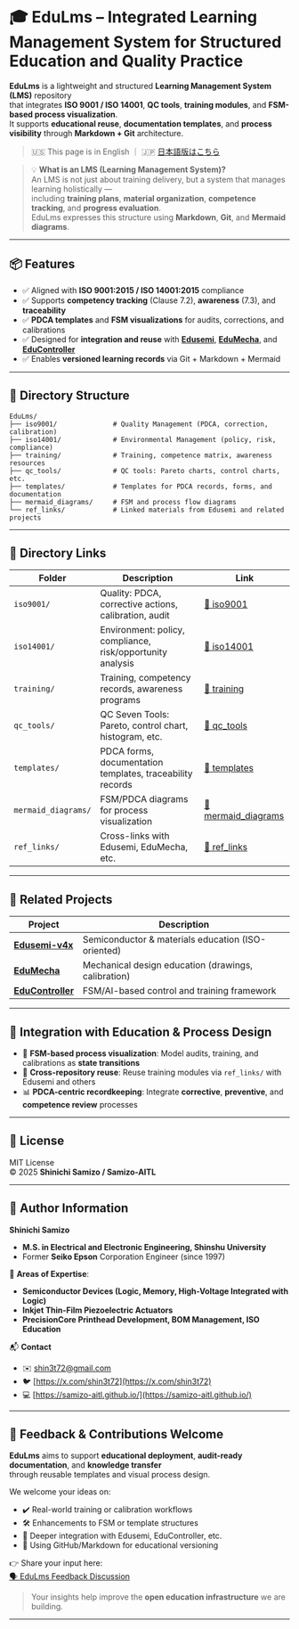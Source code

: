 # 🎓 **EduLms – Integrated Learning Management System for Structured Education and Quality Practice**

**EduLms** is a lightweight and structured **Learning Management System (LMS)** repository  
that integrates **ISO 9001 / ISO 14001**, **QC tools**, **training modules**, and **FSM-based process visualization**.  
It supports **educational reuse**, **documentation templates**, and **process visibility** through **Markdown + Git** architecture.

> 🇺🇸 This page is in English ｜ 🇯🇵 [日本語版はこちら](./README.md)

> 💡 **What is an LMS (Learning Management System)?**  
> An LMS is not just about training delivery, but a system that manages learning holistically —  
> including **training plans**, **material organization**, **competence tracking**, and **progress evaluation**.  
> EduLms expresses this structure using **Markdown**, **Git**, and **Mermaid diagrams**.

---

## 📦 **Features**

- ✅ Aligned with **ISO 9001:2015 / ISO 14001:2015** compliance
- ✅ Supports **competency tracking** (Clause 7.2), **awareness** (7.3), and **traceability**
- ✅ **PDCA templates** and **FSM visualizations** for audits, corrections, and calibrations
- ✅ Designed for **integration and reuse** with [**Edusemi**](https://github.com/samizo-aitl/Edusemi), [**EduMecha**](https://github.com/samizo-aitl/EduMecha), and [**EduController**](https://github.com/samizo-aitl/EduController)
- ✅ Enables **versioned learning records** via Git + Markdown + Mermaid

---

## 📁 **Directory Structure**

```plaintext
EduLms/
├── iso9001/              # Quality Management (PDCA, correction, calibration)
├── iso14001/             # Environmental Management (policy, risk, compliance)
├── training/             # Training, competence matrix, awareness resources
├── qc_tools/             # QC tools: Pareto charts, control charts, etc.
├── templates/            # Templates for PDCA records, forms, and documentation
├── mermaid_diagrams/     # FSM and process flow diagrams
└── ref_links/            # Linked materials from Edusemi and related projects
```

---

## 📂 **Directory Links**

| **Folder**         | **Description**                                              | **Link**                          |
|--------------------|--------------------------------------------------------------|-----------------------------------|
| `iso9001/`         | Quality: PDCA, corrective actions, calibration, audit        | [📁 iso9001](./iso9001/)          |
| `iso14001/`        | Environment: policy, compliance, risk/opportunity analysis   | [📁 iso14001](./iso14001/)        |
| `training/`        | Training, competency records, awareness programs             | [📁 training](./training/)        |
| `qc_tools/`        | QC Seven Tools: Pareto, control chart, histogram, etc.       | [📁 qc_tools](./qc_tools/)        |
| `templates/`       | PDCA forms, documentation templates, traceability records    | [📁 templates](./templates/)      |
| `mermaid_diagrams/`| FSM/PDCA diagrams for process visualization                  | [📁 mermaid_diagrams](./mermaid_diagrams/) |
| `ref_links/`       | Cross-links with Edusemi, EduMecha, etc.                     | [📁 ref_links](./ref_links/)      |

---

## 🔗 **Related Projects**

| **Project**       | **Description**                                               |
|-------------------|---------------------------------------------------------------|
| [**Edusemi-v4x**](https://github.com/samizo-aitl/Edusemi-v4x)   | Semiconductor & materials education (ISO-oriented) |
| [**EduMecha**](https://github.com/samizo-aitl/EduMecha)         | Mechanical design education (drawings, calibration) |
| [**EduController**](https://github.com/samizo-aitl/EduController) | FSM/AI-based control and training framework         |

---

## 🧠 **Integration with Education & Process Design**

- 🔄 **FSM-based process visualization**: Model audits, training, and calibrations as **state transitions**
- 🔗 **Cross-repository reuse**: Reuse training modules via `ref_links/` with Edusemi and others
- 📊 **PDCA-centric recordkeeping**: Integrate **corrective**, **preventive**, and **competence review** processes

---

## 📜 **License**

MIT License  
© 2025 **Shinichi Samizo / Samizo-AITL**

---

## 👤 **Author Information**

**Shinichi Samizo**  
- **M.S. in Electrical and Electronic Engineering, Shinshu University**  
- Former **Seiko Epson** Corporation Engineer (since 1997)

📌 **Areas of Expertise**:  
- **Semiconductor Devices (Logic, Memory, High-Voltage Integrated with Logic)**  
- **Inkjet Thin-Film Piezoelectric Actuators**  
- **PrecisionCore Printhead Development, BOM Management, ISO Education**

📬 **Contact**  
- ✉️ [shin3t72@gmail.com](mailto:shin3t72@gmail.com)  
- 🐦 [https://x.com/shin3t72](https://x.com/shin3t72)  
- 💻 [https://samizo-aitl.github.io/](https://samizo-aitl.github.io/)

---

## 💬 **Feedback & Contributions Welcome**

**EduLms** aims to support **educational deployment**, **audit-ready documentation**, and **knowledge transfer**  
through reusable templates and visual process design.

We welcome your ideas on:

- ✔️ Real-world training or calibration workflows  
- 🛠️ Enhancements to FSM or template structures  
- 🔁 Deeper integration with Edusemi, EduController, etc.  
- 📘 Using GitHub/Markdown for educational versioning

👉 Share your input here:  
[🗣️ EduLms Feedback Discussion](https://github.com/Samizo-AITL/EduLms/discussions)

> Your insights help improve the **open education infrastructure** we are building.

---
